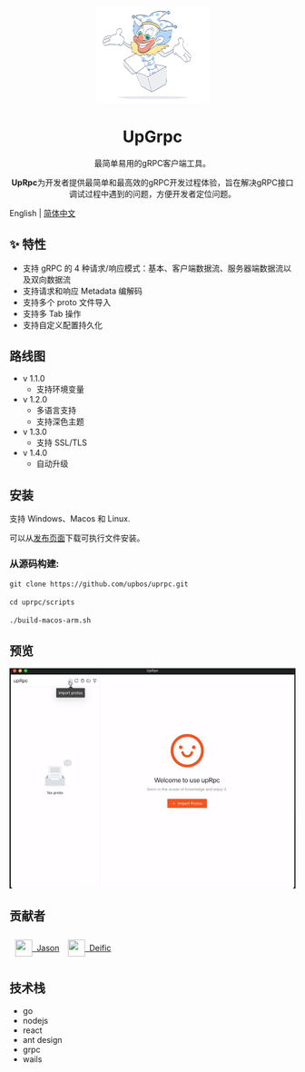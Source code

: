 <p align="center">
    <img width="200" src="./uprpc-web/src/assets/yay.jpg">
</p>
<h1 align="center">UpGrpc</h1>
<p align="center">最简单易用的gRPC客户端工具。</p>
<p align="center"><b>UpRpc</b>为开发者提供最简单和最高效的gRPC开发过程体验，旨在解决gRPC接口调试过程中遇到的问题，方便开发者定位问题。
</p>

English | [简体中文](./README-zh_CN.md)

## ✨ 特性

-   支持 gRPC 的 4 种请求/响应模式：基本、客户端数据流、服务器端数据流以及双向数据流
-   支持请求和响应 Metadata 编解码
-   支持多个 proto 文件导入
-   支持多 Tab 操作
-   支持自定义配置持久化

## 路线图

-   v 1.1.0
    -   支持环境变量
-   v 1.2.0
    -   多语言支持
    -   支持深色主题
-   v 1.3.0
    -   支持 SSL/TLS
-   v 1.4.0
    -   自动升级

## 安装

支持 Windows、Macos 和 Linux.

可以从[发布页面](https://github.com/upbos/uprpc/releases)下载可执行文件安装。

### 从源码构建:

```
git clone https://github.com/upbos/uprpc.git

cd uprpc/scripts

./build-macos-arm.sh
```

## 预览

<p align="center">
    <img width="936" src="./frontend/src/assets/preview.gif">
</p>

## 贡献者

<div style="display: flex; align-items: center; padding: 10px">
<a href="https://github.com/www3com" style="display: flex; align-items: center; margin-right: 10px"><img width="30" height="30" src="https://avatars.githubusercontent.com/u/16772347?v=4">&nbsp;&nbsp;Jason</a>
<a href="https://github.com/deific" style="display: flex; align-items: center; margin-left: 5px"><img width="30" height="30" src="https://avatars.githubusercontent.com/u/5832092?v=4">&nbsp;&nbsp;Deific</a>
</div>

## 技术栈

-   go
-   nodejs
-   react
-   ant design
-   grpc
-   wails
